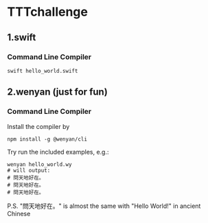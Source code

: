 # TTTchallenge

## 1.swift
### Command Line Compiler

```
swift hello_world.swift
```

## 2.wenyan (just for fun)

### Command Line Compiler
Install the compiler by
```
npm install -g @wenyan/cli
```

Try run the included examples, e.g.:
```
wenyan hello_world.wy
# will output: 
# 問天地好在。
# 問天地好在。
# 問天地好在。
```
P.S. "問天地好在。" is almost the same with "Hello World!" in ancient Chinese
